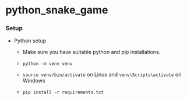 # python_snake_game

### Setup
- Python setup
    - Make sure you have suitable python and pip installations.
  
    - `python -m venv venv`
    
    - `source venv/bin/activate` on Linux and `venv\Scripts\activate` on Windows
    
    - `pip install -r requirements.txt`

